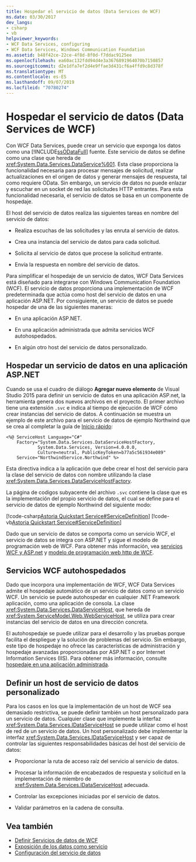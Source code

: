 ```yaml
---
title: Hospedar el servicio de datos (Data Services de WCF)
ms.date: 03/30/2017
dev_langs:
- csharp
- vb
helpviewer_keywords:
- WCF Data Services, configuring
- WCF Data Services, Windows Communication Foundation
ms.assetid: b48f42ce-22ce-4f8d-8f0d-f7ddac9125ee
ms.openlocfilehash: ea60ac132fdd94d4e3a3676891964070b7150857
ms.sourcegitcommit: d2e1dfa7ef2d4e9ffae3d431cf6a4ffd9c8d378f
ms.translationtype: MT
ms.contentlocale: es-ES
ms.lasthandoff: 09/07/2019
ms.locfileid: "70780274"
---
```

# <a name="hosting-the-data-service-wcf-data-services"></a>Hospedar el servicio de datos (Data Services de WCF)
Con WCF Data Services, puede crear un servicio que exponga los datos como una [!INCLUDE[ssODataFull](../../../../includes/ssodatafull-md.md)] fuente. Este servicio de datos se define como una clase que hereda de <xref:System.Data.Services.DataService%601>. Esta clase proporciona la funcionalidad necesaria para procesar mensajes de solicitud, realizar actualizaciones en el origen de datos y generar mensajes de respuesta, tal como requiere OData. Sin embargo, un servicio de datos no puede enlazar y escuchar en un socket de red las solicitudes HTTP entrantes. Para esta funcionalidad necesaria, el servicio de datos se basa en un componente de hospedaje.

 El host del servicio de datos realiza las siguientes tareas en nombre del servicio de datos:

- Realiza escuchas de las solicitudes y las enruta al servicio de datos.

- Crea una instancia del servicio de datos para cada solicitud.

- Solicita al servicio de datos que procese la solicitud entrante.

- Envía la respuesta en nombre del servicio de datos.

 Para simplificar el hospedaje de un servicio de datos, WCF Data Services está diseñado para integrarse con Windows Communication Foundation (WCF). El servicio de datos proporciona una implementación de WCF predeterminada que actúa como host del servicio de datos en una aplicación ASP.NET. Por consiguiente, un servicio de datos se puede hospedar de una de las siguientes maneras:

- En una aplicación ASP.NET.

- En una aplicación administrada que admita servicios WCF autohospedados.

- En algún otro host del servicio de datos personalizado.

## <a name="hosting-a-data-service-in-an-aspnet-application"></a>Hospedar un servicio de datos en una aplicación ASP.NET

Cuando se usa el cuadro de diálogo **Agregar nuevo elemento** de Visual Studio 2015 para definir un servicio de datos en una aplicación ASP.net, la herramienta genera dos nuevos archivos en el proyecto. El primer archivo tiene una extensión `.svc` e indica al tiempo de ejecución de WCF cómo crear instancias del servicio de datos. A continuación se muestra un ejemplo de este archivo para el servicio de datos de ejemplo Northwind que se crea al completar la guía de [Inicio rápido](quickstart-wcf-data-services.md):

```
<%@ ServiceHost Language="C#"
    Factory="System.Data.Services.DataServiceHostFactory,
            System.Data.Services, Version=4.0.0.0,
            Culture=neutral, PublicKeyToken=b77a5c561934e089"
    Service="NorthwindService.Northwind" %>
```

 Esta directiva indica a la aplicación que debe crear el host del servicio para la clase del servicio de datos con nombre utilizando la clase <xref:System.Data.Services.DataServiceHostFactory>.

 La página de codigos subyacente del archivo `.svc` contiene la clase que es la implementación del propio servicio de datos, el cual se define para el servicio de datos de ejemplo Northwind del siguiente modo:

 [!code-csharp[Astoria Quickstart Service#ServiceDefinition](../../../../samples/snippets/csharp/VS_Snippets_Misc/astoria_quickstart_service/cs/northwind.svc.cs#servicedefinition)]
 [!code-vb[Astoria Quickstart Service#ServiceDefinition](../../../../samples/snippets/visualbasic/VS_Snippets_Misc/astoria_quickstart_service/vb/northwind.svc.vb#servicedefinition)]

 Dado que un servicio de datos se comporta como un servicio WCF, el servicio de datos se integra con ASP.NET y sigue el modelo de programación web de WCF. Para obtener más información, vea [servicios WCF y ASP.net](../../wcf/feature-details/wcf-services-and-aspnet.md) y [modelo de programación web http de WCF](../../wcf/feature-details/wcf-web-http-programming-model.md).

## <a name="self-hosted-wcf-services"></a>Servicios WCF autohospedados
 Dado que incorpora una implementación de WCF, WCF Data Services admite el hospedaje automático de un servicio de datos como un servicio WCF. Un servicio se puede autohospedar en cualquier .NET Framework aplicación, como una aplicación de consola. La clase <xref:System.Data.Services.DataServiceHost>, que hereda de <xref:System.ServiceModel.Web.WebServiceHost>, se utiliza para crear instancias del servicio de datos en una dirección concreta.

 El autohospedaje se puede utilizar para el desarrollo y las pruebas porque facilita el despliegue y la solución de problemas del servicio. Sin embargo, este tipo de hospedaje no ofrece las características de administración y hospedaje avanzadas proporcionadas por ASP.NET o por Internet Information Services (IIS). Para obtener más información, consulte [hospedaje en una aplicación administrada](../../wcf/feature-details/hosting-in-a-managed-application.md).

## <a name="defining-a-custom-data-service-host"></a>Definir un host de servicio de datos personalizado
 Para los casos en los que la implementación de un host de WCF sea demasiado restrictiva, se puede definir también un host personalizado para un servicio de datos. Cualquier clase que implemente la interfaz <xref:System.Data.Services.IDataServiceHost> se puede utilizar como el host de red de un servicio de datos. Un host personalizado debe implementar la interfaz <xref:System.Data.Services.IDataServiceHost> y ser capaz de controlar las siguientes responsabilidades básicas del host del servicio de datos:

- Proporcionar la ruta de acceso raíz del servicio al servicio de datos.

- Procesar la información de encabezados de respuesta y solicitud en la implementación de miembro de <xref:System.Data.Services.IDataServiceHost> adecuada.

- Controlar las excepciones iniciadas por el servicio de datos.

- Validar parámetros en la cadena de consulta.

## <a name="see-also"></a>Vea también

- [Definir Servicios de datos de WCF](defining-wcf-data-services.md)
- [Exposición de los datos como servicio](exposing-your-data-as-a-service-wcf-data-services.md)
- [Configuración del servicio de datos](configuring-the-data-service-wcf-data-services.md)
